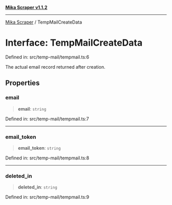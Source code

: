 [**Mika Scraper v1.1.2**](../README.md)

***

[Mika Scraper](../README.md) / TempMailCreateData

# Interface: TempMailCreateData

Defined in: src/temp-mail/tempmail.ts:6

The actual email record returned after creation.

## Properties

### email

> **email**: `string`

Defined in: src/temp-mail/tempmail.ts:7

***

### email\_token

> **email\_token**: `string`

Defined in: src/temp-mail/tempmail.ts:8

***

### deleted\_in

> **deleted\_in**: `string`

Defined in: src/temp-mail/tempmail.ts:9
